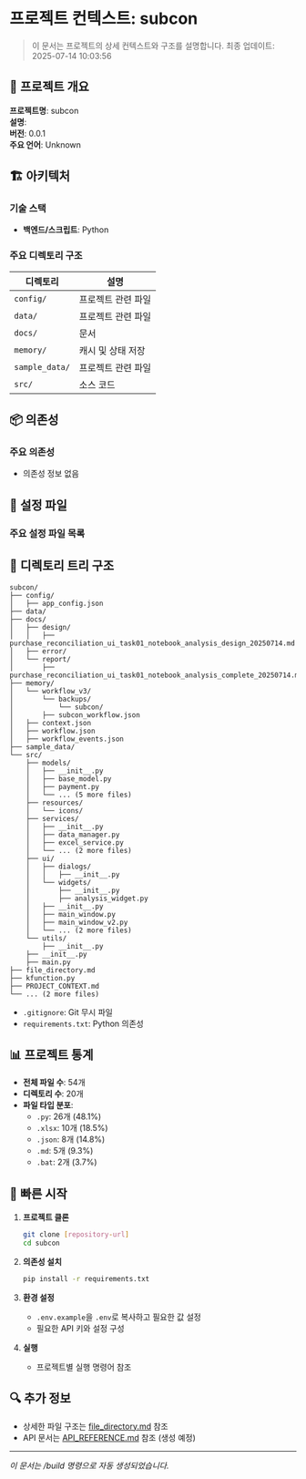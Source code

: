 # 프로젝트 컨텍스트: subcon

> 이 문서는 프로젝트의 상세 컨텍스트와 구조를 설명합니다.
> 최종 업데이트: 2025-07-14 10:03:56

## 🎯 프로젝트 개요

**프로젝트명**: subcon  
**설명**:   
**버전**: 0.0.1  
**주요 언어**: Unknown

## 🏗️ 아키텍처

### 기술 스택
- **백엔드/스크립트**: Python

### 주요 디렉토리 구조

| 디렉토리 | 설명 |
|---------|------|
| `config/` | 프로젝트 관련 파일 |
| `data/` | 프로젝트 관련 파일 |
| `docs/` | 문서 |
| `memory/` | 캐시 및 상태 저장 |
| `sample_data/` | 프로젝트 관련 파일 |
| `src/` | 소스 코드 |

## 📦 의존성

### 주요 의존성
- 의존성 정보 없음

## 🔧 설정 파일

### 주요 설정 파일 목록

## 📂 디렉토리 트리 구조

```
subcon/
├── config/
│   ├── app_config.json
├── data/
├── docs/
│   ├── design/
│   │   ├── purchase_reconciliation_ui_task01_notebook_analysis_design_20250714.md
│   ├── error/
│   └── report/
│       ├── purchase_reconciliation_ui_task01_notebook_analysis_complete_20250714.md
├── memory/
│   └── workflow_v3/
│       └── backups/
│           └── subcon/
│       ├── subcon_workflow.json
│   ├── context.json
│   ├── workflow.json
│   ├── workflow_events.json
├── sample_data/
└── src/
    ├── models/
    │   ├── __init__.py
    │   ├── base_model.py
    │   ├── payment.py
    │   └── ... (5 more files)
    ├── resources/
    │   └── icons/
    ├── services/
    │   ├── __init__.py
    │   ├── data_manager.py
    │   ├── excel_service.py
    │   └── ... (2 more files)
    ├── ui/
    │   ├── dialogs/
    │   │   ├── __init__.py
    │   └── widgets/
    │       ├── __init__.py
    │       ├── analysis_widget.py
    │   ├── __init__.py
    │   ├── main_window.py
    │   ├── main_window_v2.py
    │   └── ... (2 more files)
    └── utils/
        ├── __init__.py
    ├── __init__.py
    ├── main.py
├── file_directory.md
├── kfunction.py
├── PROJECT_CONTEXT.md
└── ... (2 more files)
```
- `.gitignore`: Git 무시 파일
- `requirements.txt`: Python 의존성

## 📊 프로젝트 통계

- **전체 파일 수**: 54개
- **디렉토리 수**: 20개
- **파일 타입 분포**:
  - `.py`: 26개 (48.1%)
  - `.xlsx`: 10개 (18.5%)
  - `.json`: 8개 (14.8%)
  - `.md`: 5개 (9.3%)
  - `.bat`: 2개 (3.7%)

## 🚀 빠른 시작

1. **프로젝트 클론**
   ```bash
   git clone [repository-url]
   cd subcon
   ```

2. **의존성 설치**
   ```bash
   pip install -r requirements.txt
   ```

3. **환경 설정**
   - `.env.example`을 `.env`로 복사하고 필요한 값 설정
   - 필요한 API 키와 설정 구성

4. **실행**
   - 프로젝트별 실행 명령어 참조

## 🔍 추가 정보

- 상세한 파일 구조는 [file_directory.md](./file_directory.md) 참조
- API 문서는 [API_REFERENCE.md](./API_REFERENCE.md) 참조 (생성 예정)

---
*이 문서는 /build 명령으로 자동 생성되었습니다.*
